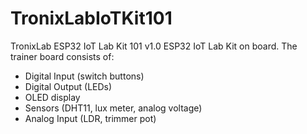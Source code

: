 # TronixLabIoTKit101
TronixLab ESP32 IoT Lab Kit 101 v1.0 ESP32 IoT Lab Kit on board. The trainer board consists of: 
* Digital Input (switch buttons) 
* Digital Output (LEDs) 
* OLED display 
* Sensors (DHT11, lux meter, analog voltage)
* Analog Input (LDR, trimmer pot)
